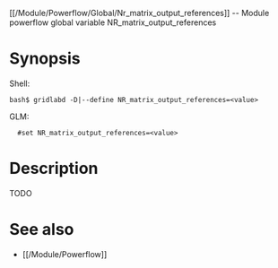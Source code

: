 [[/Module/Powerflow/Global/Nr_matrix_output_references]] -- Module powerflow global variable NR_matrix_output_references

# Synopsis

Shell:

~~~
bash$ gridlabd -D|--define NR_matrix_output_references=<value>
~~~

GLM:

~~~
  #set NR_matrix_output_references=<value>
~~~

# Description

TODO

# See also

* [[/Module/Powerflow]]
